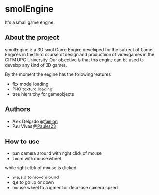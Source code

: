 # smolEngine
It's a small game engine.

## About the project

smolEngine is a 3D smol Game Engine developed for the subject of Game Engines in the third course of design and productiion of videogames in the CITM UPC University. Our objective is that this engine can be used to develop any kind of 3D games.

By the moment the engine has the following features:
- fbx model loading
- PNG texture loading
- tree hierarchy for gameobjects

## Authors

- Alex Delgado [@faelion](https://github.com/faelion)
- Pau Vivas [@Paules23](https://github.com/Paules23)

## How to use

- pan camera around with right click of mouse
- zoom with mouse wheel

while right click of mouse is clicked:
- w,a,s,d to move around 
- q,e to go up or down
- mouse wheel to augment or decrease camera speed
